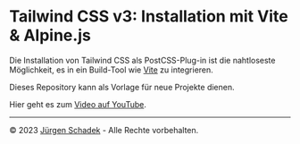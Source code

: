 # Tailwind CSS v3: Installation mit Vite & Alpine.js

Die Installation von Tailwind CSS als PostCSS-Plug-in ist die nahtloseste Möglichkeit, es in ein Build-Tool wie [Vite](https://vitejs.dev) zu integrieren.

Dieses Repository kann als Vorlage für neue Projekte dienen.

Hier geht es zum [Video auf YouTube](https://youtu.be/8gABMRtqc50).

---

© 2023 [Jürgen Schadek](https://juergen-schadek.de) - Alle Rechte vorbehalten.
